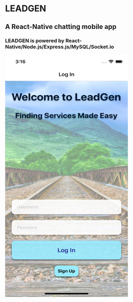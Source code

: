 # LEADGEN

## A React-Native chatting mobile app

### LEADGEN is powered by React-Native/Node.js/Express.js/MySQL/Socket.io

<img src="./screenshots/lghome.png" width="400" height="790">